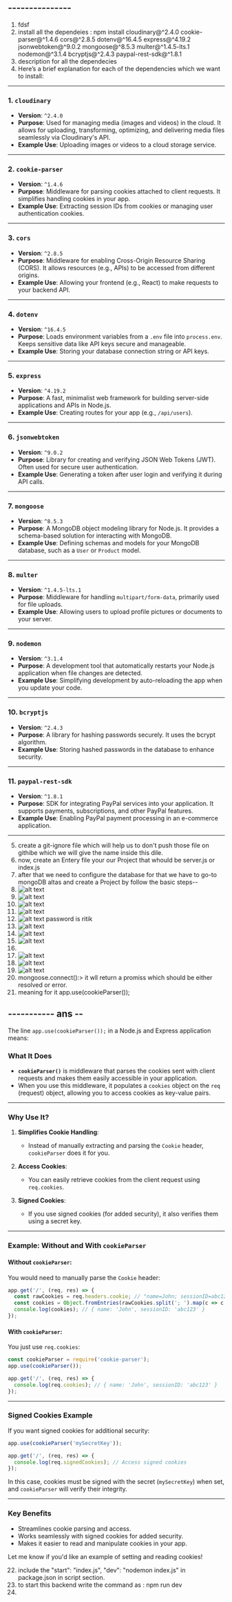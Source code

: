 ## --------------- 

1) fdsf
2) install all the dependeies : npm install cloudinary@^2.4.0 cookie-parser@^1.4.6 cors@^2.8.5 dotenv@^16.4.5 express@^4.19.2 jsonwebtoken@^9.0.2 mongoose@^8.5.3 multer@^1.4.5-lts.1 nodemon@^3.1.4 bcryptjs@^2.4.3 paypal-rest-sdk@^1.8.1
3) description for all the dependecies 
4)  Here’s a brief explanation for each of the dependencies which we want to install:
---------------------------------------

### **1. `cloudinary`**
- **Version**: `^2.4.0`
- **Purpose**: Used for managing media (images and videos) in the cloud. It allows for uploading, transforming, optimizing, and delivering media files seamlessly via Cloudinary's API.
- **Example Use**: Uploading images or videos to a cloud storage service.

---

### **2. `cookie-parser`**
- **Version**: `^1.4.6`
- **Purpose**: Middleware for parsing cookies attached to client requests. It simplifies handling cookies in your app.
- **Example Use**: Extracting session IDs from cookies or managing user authentication cookies.

---

### **3. `cors`**
- **Version**: `^2.8.5`
- **Purpose**: Middleware for enabling Cross-Origin Resource Sharing (CORS). It allows resources (e.g., APIs) to be accessed from different origins.
- **Example Use**: Allowing your frontend (e.g., React) to make requests to your backend API.

---

### **4. `dotenv`**
- **Version**: `^16.4.5`
- **Purpose**: Loads environment variables from a `.env` file into `process.env`. Keeps sensitive data like API keys secure and manageable.
- **Example Use**: Storing your database connection string or API keys.

---

### **5. `express`**
- **Version**: `^4.19.2`
- **Purpose**: A fast, minimalist web framework for building server-side applications and APIs in Node.js.
- **Example Use**: Creating routes for your app (e.g., `/api/users`).

---

### **6. `jsonwebtoken`**
- **Version**: `^9.0.2`
- **Purpose**: Library for creating and verifying JSON Web Tokens (JWT). Often used for secure user authentication.
- **Example Use**: Generating a token after user login and verifying it during API calls.

---

### **7. `mongoose`**
- **Version**: `^8.5.3`
- **Purpose**: A MongoDB object modeling library for Node.js. It provides a schema-based solution for interacting with MongoDB.
- **Example Use**: Defining schemas and models for your MongoDB database, such as a `User` or `Product` model.

---

### **8. `multer`**
- **Version**: `^1.4.5-lts.1`
- **Purpose**: Middleware for handling `multipart/form-data`, primarily used for file uploads.
- **Example Use**: Allowing users to upload profile pictures or documents to your server.

---

### **9. `nodemon`**
- **Version**: `^3.1.4`
- **Purpose**: A development tool that automatically restarts your Node.js application when file changes are detected.
- **Example Use**: Simplifying development by auto-reloading the app when you update your code.

---

### **10. `bcryptjs`**
- **Version**: `^2.4.3`
- **Purpose**: A library for hashing passwords securely. It uses the bcrypt algorithm.
- **Example Use**: Storing hashed passwords in the database to enhance security.

---

### **11. `paypal-rest-sdk`**
- **Version**: `^1.8.1`
- **Purpose**: SDK for integrating PayPal services into your application. It supports payments, subscriptions, and other PayPal features.
- **Example Use**: Enabling PayPal payment processing in an e-commerce application.

--------------------------------------------------------------------------------
5) create a git-ignore file which will help us to don't push those file on githibe which we will give the name inside this dile.
6) now, create an Entery file your our Project that whould be server.js or index.js 
7) after that we need to configure the database for that we have to go-to mongoDB altas and create a Project by follow the basic steps--
8) ![alt text](image.png)
9) ![alt text](image-1.png)
10) ![alt text](image-2.png)
11) ![alt text](image-3.png)
12) ![alt text](image-4.png) password is ritik
13) ![alt text](image-5.png)
14) ![alt text](image-6.png)
15) ![alt text](image-7.png)
16) 
17) ![alt text](image-8.png)
18) ![alt text](image-9.png)
19) ![alt text](image-10.png)
20) mongoose.connect():> it wll return a promiss which should be either resolved or error.
21) meaning for it app.use(cookieParser());

## ----------- ans -- 
The line `app.use(cookieParser());` in a Node.js and Express application means:

### **What It Does**
- **`cookieParser()`** is middleware that parses the cookies sent with client requests and makes them easily accessible in your application.
- When you use this middleware, it populates a `cookies` object on the `req` (request) object, allowing you to access cookies as key-value pairs.

---

### **Why Use It?**
1. **Simplifies Cookie Handling**:
   - Instead of manually extracting and parsing the `Cookie` header, `cookieParser` does it for you.
   
2. **Access Cookies**:
   - You can easily retrieve cookies from the client request using `req.cookies`.

3. **Signed Cookies**:
   - If you use signed cookies (for added security), it also verifies them using a secret key.

---

### **Example: Without and With `cookieParser`**

#### **Without `cookieParser`:**
You would need to manually parse the `Cookie` header:
```javascript
app.get('/', (req, res) => {
  const rawCookies = req.headers.cookie; // "name=John; sessionID=abc123"
  const cookies = Object.fromEntries(rawCookies.split('; ').map(c => c.split('=')));
  console.log(cookies); // { name: 'John', sessionID: 'abc123' }
});
```

#### **With `cookieParser`:**
You just use `req.cookies`:
```javascript
const cookieParser = require('cookie-parser');
app.use(cookieParser());

app.get('/', (req, res) => {
  console.log(req.cookies); // { name: 'John', sessionID: 'abc123' }
});
```

---

### **Signed Cookies Example**
If you want signed cookies for additional security:
```javascript
app.use(cookieParser('mySecretKey'));

app.get('/', (req, res) => {
  console.log(req.signedCookies); // Access signed cookies
});
```

In this case, cookies must be signed with the secret (`mySecretKey`) when set, and `cookieParser` will verify their integrity.

---

### **Key Benefits**
- Streamlines cookie parsing and access.
- Works seamlessly with signed cookies for added security.
- Makes it easier to read and manipulate cookies in your app.

Let me know if you'd like an example of setting and reading cookies!

22) include the "start": "index.js",
    "dev": "nodemon index.js" in package.json in script section.
23) to start this backend write the command as : npm run dev
24) 


